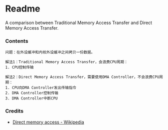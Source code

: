 # Readme
A comparison between Traditional Memory Access Transfer and Direct Memory Access Transfer.

### Contents

```
问题：在外设缓冲和内核外设缓冲之间拷贝一份数据。
```

```
解法1：Traditional Memory Access Transfer，会浪费CPU周期：
1. CPU控制传输
```

```
解法2：Direct Memory Access Transfer，需要使用DMA Controller，不会浪费CPU周期：
1. CPU向DMA Controller发出传输指令
2. DMA Controller控制传输
3. DMA Controller中断CPU
```

### Credits
- [Direct memory access - Wikipedia](https://en.wikipedia.org/wiki/Direct_memory_access)
